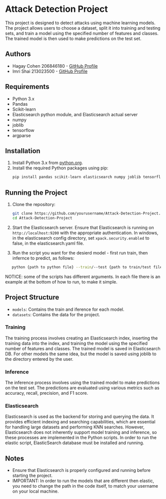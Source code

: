 # Attack Detection Project

This project is designed to detect attacks using machine learning models. The project allows users to choose a dataset, split it into training and testing sets, and train a model using the specified number of features and classes. The trained model is then used to make predictions on the test set.

## Authors

- Hagay Cohen 206846180 - [GitHub Profile](https://github.com/HagayCohen2)
- Imri Shai 213023500 - [GitHub Profile](https://github.com/ImriShai)

## Requirements

- Python 3.x
- Pandas
- Scikit-learn
- Elasticsearch python module, and Elasticsearch actual server
- numpy
- joblib
- tensorflow
- argparse

## Installation

1. Install Python 3.x from [python.org](https://www.python.org/).
2. Install the required Python packages using pip:
    ```bash
    pip install pandas scikit-learn elasticsearch numpy joblib tensorflow argparse
    ```

## Running the Project

1. Clone the repository:
    ```bash
    git clone https://github.com/yourusername/Attack-Detection-Project.git
    cd Attack-Detection-Project
    ```

2. Start the Elasticsearch server. Ensure that Elasticsearch is running on `http://localhost:9200` with the appropriate authentication.
    In windows, in the elasticsearch config directory, set `xpack.security.enabled` to false, in the elasticsearch.yaml file.

3. Run the script you want for the desierd model - first run train, then infernce to predict, as follows:

 ```bash
    python {path to python file} --train/--test {path to train/test file, for train or inference of the model} --save {path to save location}
```
NOTICE: some of the scripts has different arguments. In each file there is an example at the bottom of how to run, to make it simple.





## Project Structure
- `models`: Contains the train and iference for each model.
- `datasets`: Contains the data for the project.


### Training

The training process involves creating an Elasticsearch index, inserting the training data into the index, and training the model using the specified number of features and classes. The trained model is saved in Elasticsearch DB.
For other models the same idea, but the model is saved using joblib to the directory entered by the user.

### Inference

The inference process involves using the trained model to make predictions on the test set. The predictions are evaluated using various metrics such as accuracy, recall, precision, and F1 score.

### Elasticsearch

Elasticsearch is used as the backend for storing and querying the data. It provides efficient indexing and searching capabilities, which are essential for handling large datasets and performing KNN searches. However, Elasticsearch does not inherently support model training and inference, so these processes are implemented in the Python scripts.
In order to run the elastic script, ElasticSearch database must be installed and running.

## Notes

- Ensure that Elasticsearch is properly configured and running before starting the project.
- IMPORTANT: In order to run the models that are different then elastic, you need to change the path in the code itself, to match your username on your local machine.


